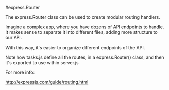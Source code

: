 #express.Router

The express.Router class can be used to create modular routing handlers.

Imagine a complex app, where you have dozens of API endpoints to handle. It makes sense to separate it into different files, adding more structure to our API.

With this way, it's easier to organize different endpoints of the API.

Note how tasks.js define all the routes, in a express.Router() class, and then it's exported to use within server.js

For more info:

http://expressjs.com/guide/routing.html

